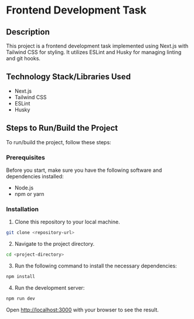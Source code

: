 # Frontend Development Task

## Description

This project is a frontend development task implemented using Next.js with Tailwind CSS for styling. It utilizes ESLint and Husky for managing linting and git hooks.

## Technology Stack/Libraries Used

- Next.js
- Tailwind CSS
- ESLint
- Husky

## Steps to Run/Build the Project

To run/build the project, follow these steps:

### Prerequisites

Before you start, make sure you have the following software and dependencies installed:

- Node.js
- npm or yarn

### Installation

1. Clone this repository to your local machine.
```bash
git clone <repository-url>
```

2. Navigate to the project directory.
```bash
cd <project-directory>
```
3. Run the following command to install the necessary dependencies:
```bash
npm install
```

4. Run the development server:
```bash
npm run dev
```
Open [http://localhost:3000](http://localhost:3000) with your browser to see the result.   


